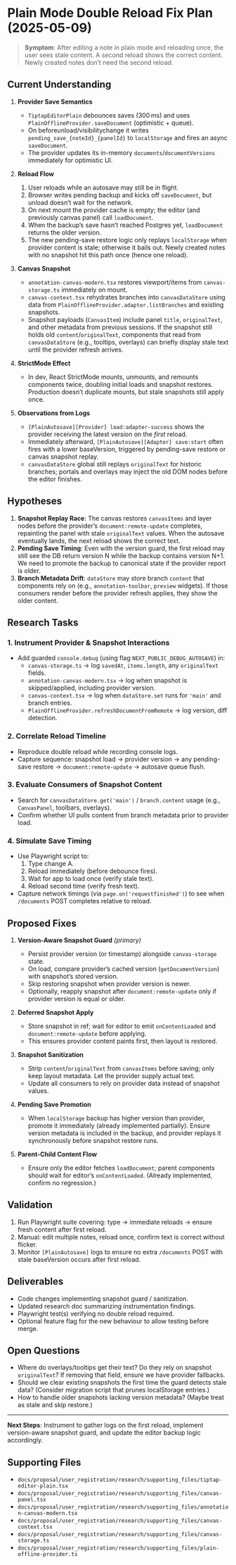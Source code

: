 # Plain Mode Double Reload Fix Plan (2025-05-09)

> **Symptom**: After editing a note in plain mode and reloading once, the user sees stale content. A second reload shows the correct content. Newly created notes don’t need the second reload.

## Current Understanding

1. **Provider Save Semantics**
   - `TiptapEditorPlain` debounces saves (300 ms) and uses `PlainOfflineProvider.saveDocument` (optimistic + queue).
   - On beforeunload/visibilitychange it writes `pending_save_{noteId}_{panelId}` to `localStorage` and fires an async `saveDocument`.
   - The provider updates its in-memory `documents`/`documentVersions` immediately for optimistic UI.

2. **Reload Flow**
   1. User reloads while an autosave may still be in flight.
   2. Browser writes pending backup and kicks off `saveDocument`, but unload doesn’t wait for the network.
   3. On next mount the provider cache is empty; the editor (and previously canvas panel) call `loadDocument`.
   4. When the backup’s save hasn’t reached Postgres yet, `loadDocument` returns the older version.
   5. The new pending-save restore logic only replays `localStorage` when provider content is stale; otherwise it bails out. Newly created notes with no snapshot hit this path once (hence one reload).

3. **Canvas Snapshot**
   - `annotation-canvas-modern.tsx` restores viewport/items from `canvas-storage.ts` immediately on mount.
   - `canvas-context.tsx` rehydrates branches into `canvasDataStore` using data from `PlainOfflineProvider.adapter.listBranches` and existing snapshots.
   - Snapshot payloads (`CanvasItem`) include panel `title`, `originalText`, and other metadata from previous sessions. If the snapshot still holds old `content`/`originalText`, components that read from `canvasDataStore` (e.g., tooltips, overlays) can briefly display stale text until the provider refresh arrives.

4. **StrictMode Effect**
   - In dev, React StrictMode mounts, unmounts, and remounts components twice, doubling initial loads and snapshot restores. Production doesn’t duplicate mounts, but stale snapshots still apply once.

5. **Observations from Logs**
   - `[PlainAutosave][Provider] load:adapter-success` shows the provider receiving the latest version on the *first* reload.
   - Immediately afterward, `[PlainAutosave][Adapter] save:start` often fires with a lower baseVersion, triggered by pending-save restore or canvas snapshot replay.
   - `canvasDataStore` global still replays `originalText` for historic branches; portals and overlays may inject the old DOM nodes before the editor finishes.

## Hypotheses

1. **Snapshot Replay Race**: The canvas restores `canvasItems` and layer nodes before the provider’s `document:remote-update` completes, repainting the panel with stale `originalText` values. When the autosave eventually lands, the next reload shows the correct text.
2. **Pending Save Timing**: Even with the version guard, the first reload may still see the DB return version N while the backup contains version N+1. We need to promote the backup to canonical state if the provider report is older.
3. **Branch Metadata Drift**: `dataStore` may store branch `content` that components rely on (e.g., `annotation-toolbar`, `preview` widgets). If those consumers render before the provider refresh applies, they show the older content.

## Research Tasks

### 1. Instrument Provider & Snapshot Interactions
- Add guarded `console.debug` (using flag `NEXT_PUBLIC_DEBUG_AUTOSAVE`) in:
  - `canvas-storage.ts` → log `savedAt`, `items.length`, any `originalText` fields.
  - `annotation-canvas-modern.tsx` → log when snapshot is skipped/applied, including provider version.
  - `canvas-context.tsx` → log when `dataStore.set` runs for `'main'` and branch entries.
  - `PlainOfflineProvider.refreshDocumentFromRemote` → log version, diff detection.

### 2. Correlate Reload Timeline
- Reproduce double reload while recording console logs.
- Capture sequence: snapshot load → provider version → any pending-save restore → `document:remote-update` → autosave queue flush.

### 3. Evaluate Consumers of Snapshot Content
- Search for `canvasDataStore.get('main')` / `branch.content` usage (e.g., `CanvasPanel`, toolbars, overlays).
- Confirm whether UI pulls content from branch metadata prior to provider load.

### 4. Simulate Save Timing
- Use Playwright script to:
  1. Type change A.
  2. Reload immediately (before debounce fires).
  3. Wait for app to load once (verify stale text).
  4. Reload second time (verify fresh text).
- Capture network timings (via `page.on('requestfinished')`) to see when `/documents` POST completes relative to reload.

## Proposed Fixes

1. **Version-Aware Snapshot Guard** *(primary)*
   - Persist provider version (or timestamp) alongside `canvas-storage` state.
   - On load, compare provider’s cached version (`getDocumentVersion`) with snapshot’s stored version.
   - Skip restoring snapshot when provider version is newer.
   - Optionally, reapply snapshot after `document:remote-update` only if provider version is equal or older.

2. **Deferred Snapshot Apply**
   - Store snapshot in ref; wait for editor to emit `onContentLoaded` and `document:remote-update` before applying.
   - This ensures provider content paints first, then layout is restored.

3. **Snapshot Sanitization**
   - Strip `content`/`originalText` from `canvasItems` before saving; only keep layout metadata. Let the provider supply actual text.
   - Update all consumers to rely on provider data instead of snapshot values.

4. **Pending Save Promotion**
   - When `localStorage` backup has higher version than provider, promote it immediately (already implemented partially). Ensure version metadata is included in the backup, and provider replays it synchronously before snapshot restore runs.

5. **Parent-Child Content Flow**
   - Ensure only the editor fetches `loadDocument`; parent components should wait for editor’s `onContentLoaded`. (Already implemented, confirm no regression.)

## Validation

1. Run Playwright suite covering: type → immediate reloads → ensure fresh content after first reload.
2. Manual: edit multiple notes, reload once, confirm text is correct without flicker.
3. Monitor `[PlainAutosave]` logs to ensure no extra `/documents` POST with stale baseVersion occurs after first reload.

## Deliverables

- Code changes implementing snapshot guard / sanitization.
- Updated research doc summarizing instrumentation findings.
- Playwright test(s) verifying no double reload required.
- Optional feature flag for the new behaviour to allow testing before merge.

## Open Questions

- Where do overlays/tooltips get their text? Do they rely on snapshot `originalText`? If removing that field, ensure we have provider fallbacks.
- Should we clear existing snapshots the first time the guard detects stale data? (Consider migration script that prunes localStorage entries.)
- How to handle older snapshots lacking version metadata? (Maybe treat as stale and skip restore.)

---

**Next Steps**: Instrument to gather logs on the first reload, implement version-aware snapshot guard, and update the editor backup logic accordingly.


## Supporting Files
- `docs/proposal/user_registration/research/supporting_files/tiptap-editor-plain.tsx`
- `docs/proposal/user_registration/research/supporting_files/canvas-panel.tsx`
- `docs/proposal/user_registration/research/supporting_files/annotation-canvas-modern.tsx`
- `docs/proposal/user_registration/research/supporting_files/canvas-context.tsx`
- `docs/proposal/user_registration/research/supporting_files/canvas-storage.ts`
- `docs/proposal/user_registration/research/supporting_files/plain-offline-provider.ts`
